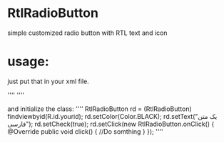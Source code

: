 # RtlRadioButton
simple customized radio button with RTL text and icon


# usage:
just put that in your xml file. 

''''    <RtlRadioButton
                            android:layout_width="wrap_content"
                            android:layout_height="wrap_content"/> ''''

and initialize the class:
''''    RtlRadioButton rd = (RtlRadioButton) findviewbyid(R.id.yourid);
rd.setColor(Color.BLACK);
rd.setText("یک متن فارسی");
rd.setCheck(true);
rd.setClick(new RtlRadioButton.onClick() {
            @Override
            public void click() {
              //Do somthing
            }
        });
'''' 

